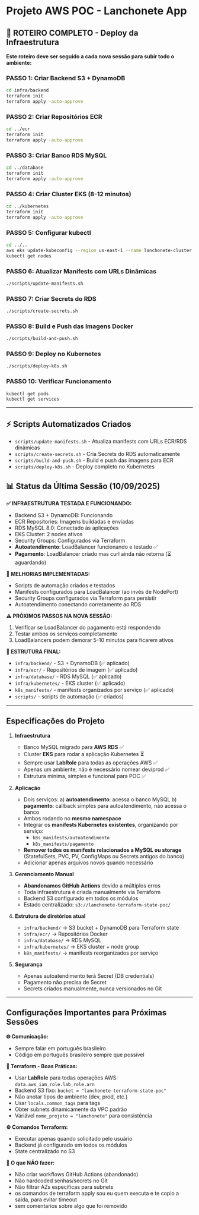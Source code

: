 # Projeto AWS POC - Lanchonete App

## 🚀 ROTEIRO COMPLETO - Deploy da Infraestrutura

**Este roteiro deve ser seguido a cada nova sessão para subir todo o ambiente:**

### PASSO 1: Criar Backend S3 + DynamoDB
```bash
cd infra/backend
terraform init
terraform apply -auto-approve
```

### PASSO 2: Criar Repositórios ECR
```bash
cd ../ecr
terraform init
terraform apply -auto-approve
```

### PASSO 3: Criar Banco RDS MySQL
```bash
cd ../database
terraform init
terraform apply -auto-approve
```

### PASSO 4: Criar Cluster EKS (8-12 minutos)
```bash
cd ../kubernetes
terraform init
terraform apply -auto-approve
```

### PASSO 5: Configurar kubectl
```bash
cd ../..
aws eks update-kubeconfig --region us-east-1 --name lanchonete-cluster
kubectl get nodes
```

### PASSO 6: Atualizar Manifests com URLs Dinâmicas
```bash
./scripts/update-manifests.sh
```

### PASSO 7: Criar Secrets do RDS
```bash
./scripts/create-secrets.sh
```

### PASSO 8: Build e Push das Imagens Docker
```bash
./scripts/build-and-push.sh
```

### PASSO 9: Deploy no Kubernetes
```bash
./scripts/deploy-k8s.sh
```

### PASSO 10: Verificar Funcionamento
```bash
kubectl get pods
kubectl get services
```

---

## ⚡ Scripts Automatizados Criados

- `scripts/update-manifests.sh` - Atualiza manifests com URLs ECR/RDS dinâmicas
- `scripts/create-secrets.sh` - Cria Secrets do RDS automaticamente
- `scripts/build-and-push.sh` - Build e push das imagens para ECR
- `scripts/deploy-k8s.sh` - Deploy completo no Kubernetes

## 📊 Status da Última Sessão (10/09/2025)

**✅ INFRAESTRUTURA TESTADA E FUNCIONANDO:**
- Backend S3 + DynamoDB: Funcionando
- ECR Repositories: Imagens buildadas e enviadas
- RDS MySQL 8.0: Conectado às aplicações
- EKS Cluster: 2 nodes ativos
- Security Groups: Configurados via Terraform
- **Autoatendimento**: LoadBalancer funcionando e testado ✅
- **Pagamento**: LoadBalancer criado mas curl ainda não retorna (⏳ aguardando)

**🔧 MELHORIAS IMPLEMENTADAS:**
- Scripts de automação criados e testados
- Manifests configurados para LoadBalancer (ao invés de NodePort)
- Security Groups configurados via Terraform para persistir
- Autoatendimento conectando corretamente ao RDS

**⚠️ PRÓXIMOS PASSOS NA NOVA SESSÃO:**
1. Verificar se LoadBalancer do pagamento está respondendo
2. Testar ambos os serviços completamente
3. LoadBalancers podem demorar 5-10 minutos para ficarem ativos

**📁 ESTRUTURA FINAL:**
- `infra/backend/` - S3 + DynamoDB (✅ aplicado)
- `infra/ecr/` - Repositórios de imagem (✅ aplicado)  
- `infra/database/` - RDS MySQL (✅ aplicado)
- `infra/kubernetes/` - EKS cluster (✅ aplicado)
- `k8s_manifests/` - manifests organizados por serviço (✅ aplicado)
- `scripts/` - scripts de automação (✅ criados)

---

## Especificações do Projeto

1. **Infraestrutura**
   - Banco MySQL migrado para **AWS RDS** ✅
   - Cluster **EKS** para rodar a aplicação Kubernetes ⏳
   - Sempre usar **LabRole** para todas as operações AWS ✅
   - Apenas um ambiente, não é necessário nomear dev/prod ✅
   - Estrutura mínima, simples e funcional para POC ✅

2. **Aplicação**
   - Dois serviços:
     a) **autoatendimento**: acessa o banco MySQL
     b) **pagamento**: callback simples para autoatendimento, não acessa o banco
   - Ambos rodando no **mesmo namespace**
   - Integrar os **manifests Kubernetes existentes**, organizando por serviço:
     - `k8s_manifests/autoatendimento`
     - `k8s_manifests/pagamento`
   - **Remover todos os manifests relacionados a MySQL ou storage** (StatefulSets, PVC, PV, ConfigMaps ou Secrets antigos do banco)
   - Adicionar apenas arquivos novos quando necessário

3. **Gerenciamento Manual**
   - **Abandonamos GitHub Actions** devido a múltiplos erros
   - Toda infraestrutura é criada manualmente via Terraform
   - Backend S3 configurado em todos os módulos
   - Estado centralizado: `s3://lanchonete-terraform-state-poc/`

4. **Estrutura de diretórios atual**
   - `infra/backend/` → S3 bucket + DynamoDB para Terraform state
   - `infra/ecr/` → Repositórios Docker
   - `infra/database/` → RDS MySQL
   - `infra/kubernetes/` → EKS cluster + node group
   - `k8s_manifests/` → manifests reorganizados por serviço

5. **Segurança**
   - Apenas autoatendimento terá Secret (DB credentials)
   - Pagamento não precisa de Secret
   - Secrets criados manualmente, nunca versionados no Git
---

## Configurações Importantes para Próximas Sessões

**🌐 Comunicação:**
- Sempre falar em português brasileiro
- Código em português brasileiro sempre que possível

**🔧 Terraform - Boas Práticas:**
- Usar **LabRole** para todas operações AWS: `data.aws_iam_role.lab_role.arn`
- Backend S3 fixo: `bucket = "lanchonete-terraform-state-poc"`
- Não anotar tipos de ambiente (dev, prod, etc.)
- Usar `locals.common_tags` para tags
- Obter subnets dinamicamente da VPC padrão
- Variável `nome_projeto = "lanchonete"` para consistência

**⚙️ Comandos Terraform:**
- Executar apenas quando solicitado pelo usuário
- Backend já configurado em todos os módulos
- State centralizado no S3

**🚫 O que NÃO fazer:**
- Não criar workflows GitHub Actions (abandonado)
- Não hardcoded senhas/secrets no Git
- Não filtrar AZs específicas para subnets
- os comandos de terraform apply sou eu quem executa e te copio a saída, para evitar timeout
- sem comentarios sobre algo que foi removido